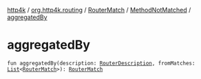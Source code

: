 [http4k](../../../index.md) / [org.http4k.routing](../../index.md) / [RouterMatch](../index.md) / [MethodNotMatched](index.md) / [aggregatedBy](./aggregated-by.md)

# aggregatedBy

`fun aggregatedBy(description: `[`RouterDescription`](../../-router-description/index.md)`, fromMatches: `[`List`](https://kotlinlang.org/api/latest/jvm/stdlib/kotlin.collections/-list/index.html)`<`[`RouterMatch`](../index.md)`>): `[`RouterMatch`](../index.md)